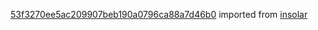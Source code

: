 [53f3270ee5ac209907beb190a0796ca88a7d46b0](https://github.com/insolar/insolar/commit/53f3270ee5ac209907beb190a0796ca88a7d46b0) imported from [insolar](https://github.com/insolar/insolar)
